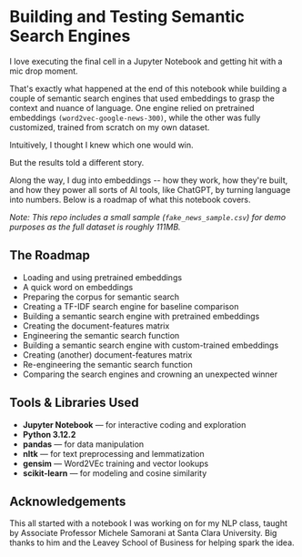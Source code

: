 # Building and Testing Semantic Search Engines

I love executing the final cell in a Jupyter Notebook and getting hit with a mic drop moment.

That's exactly what happened at the end of this notebook while building a couple of semantic search engines that used embeddings to grasp the context and nuance of language. One engine relied on pretrained embeddings `(word2vec-google-news-300)`, while the other was fully customized, trained from scratch on my own dataset.

Intuitively, I thought I knew which one would win.

But the results told a different story.

Along the way, I dug into embeddings -- how they work, how they're built, and how they power all sorts of AI tools, like ChatGPT, by turning language into numbers. Below is a roadmap of what this notebook covers.

_Note: This repo includes a small sample (`fake_news_sample.csv`) for demo purposes as the full dataset is roughly 111MB._

## The Roadmap
- Loading and using pretrained embeddings
- A quick word on embeddings
- Preparing the corpus for semantic search
- Creating a TF-IDF search engine for baseline comparison
- Building a semantic search engine with pretrained embeddings
- Creating the document-features matrix
- Engineering the semantic search function
- Building a semantic search engine with custom-trained embeddings
- Creating (another) document-features matrix
- Re-engineering the semantic search function
- Comparing the search engines and crowning an unexpected winner

## Tools & Libraries Used
- **Jupyter Notebook** — for interactive coding and exploration  
- **Python 3.12.2**
- **pandas** — for data manipulation  
- **nltk** — for text preprocessing and lemmatization  
- **gensim** — Word2VEc training and vector lookups
- **scikit-learn** — for modeling and cosine similarity

## Acknowledgements

This all started with a notebook I was working on for my NLP class, taught by  Associate Professor Michele Samorani at Santa Clara University. Big thanks to him and the Leavey School of Business for helping spark the idea.
